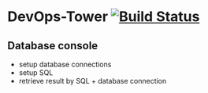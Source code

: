 # DevOps-Tower [![Build Status](https://travis-ci.org/guoliang-dev/devops-tower.svg?branch=master)](https://travis-ci.org/guoliang-dev/devops-tower)

## Database console
 - setup database connections
 - setup SQL
 - retrieve result by SQL + database connection
